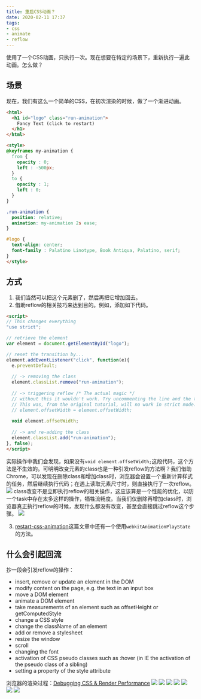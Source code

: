 ```yaml
---
title: 重启CSS动画？
date: 2020-02-11 17:37
tags: 
- css
- animate
- reflow
---
```

使用了一个CSS动画，只执行一次。现在想要在特定的场景下，重新执行一遍此动画。怎么做？

<!--more-->

## 场景
现在，我们有这么一个简单的CSS，在初次渲染的时候，做了一个渐进动画。

``` html
<html>
  <h1 id="logo" class="run-animation">
    Fancy Text (click to restart)
  </h1>
</html>

<style>
@keyframes my-animation {        
  from {
    opacity : 0;
    left : -500px;
  }
  to {
    opacity : 1;
    left : 0;
  }      
}

.run-animation {
  position: relative;
  animation: my-animation 2s ease;
}

#logo {
  text-align: center;
  font-family : Palatino Linotype, Book Antiqua, Palatino, serif;
}
</style>
```

## 方式
1. 我们当然可以把这个元素删了，然后再把它增加回去。
2. 借助reflow的相关技巧来达到目的。例如，添加如下代码。
``` html
<script>
// This changes everything
"use strict";

// retrieve the element
var element = document.getElementById("logo");

// reset the transition by...
element.addEventListener("click", function(e){
  e.preventDefault;
  
  // -> removing the class
  element.classList.remove("run-animation");
  
  // -> triggering reflow /* The actual magic */
  // without this it wouldn't work. Try uncommenting the line and the transition won't be retriggered.
  // This was, from the original tutorial, will no work in strict mode. Thanks Felis Phasma! The next uncommented line is the fix.
  // element.offsetWidth = element.offsetWidth;
  
  void element.offsetWidth;
  
  // -> and re-adding the class
  element.classList.add("run-animation");
}, false);
</script>

```

实际操作中我们会发现，如果没有`void element.offsetWidth;`这段代码，这个方法是不生效的。可明明改变元素的class也是一种引发reflow的方法啊？我们借助Chrome，可以发现在删除class和增加class时，浏览器会设置一个重新计算样式的任务，然后继续执行代码；在遇上读取元素尺寸时，则直接执行了一次reflow。
![](/post-images/reflow-1.png)
class改变不是立即执行reflow的相关操作，这应该算是一个性能的优化，以防一个task中存在太多这样的操作，牺牲流畅度。当我们仅删除再增加class时，浏览器真正执行reflow的时候，发现什么都没有改变，甚至会直接跳过reflow这个步骤。
![](/post-images/reflow-2.png)

3. [restart-css-animation](https://css-tricks.com/restart-css-animation/)这篇文章中还有一个使用`webkitAnimationPlayState`的方法。



## 什么会引起回流
抄一段会引发reflow的操作：
* insert, remove or update an element in the DOM
* modify content on the page, e.g. the text in an input box
* move a DOM element
* animate a DOM element
* take measurements of an element such as offsetHeight or getComputedStyle
* change a CSS style
* change the className of an element
* add or remove a stylesheet
* resize the window
* scroll
* changing the font
* activation of CSS pseudo classes such as :hover (in IE the activation of the pseudo class of a sibling)
* setting a property of the style attribute

浏览器的渲染过程：[Debugging CSS & Render Performance](https://www.youtube.com/watch?v=gqc88qWuiI4)
![](/post-images/rendering-circle-1.png)
![](/post-images/rendering-circle-2.png)
![](/post-images/rendering-circle-3.png)
![](/post-images/rendering-circle-4.png)
![](/post-images/rendering-circle-5.png)
![](/post-images/rendering-circle-6.png)
![](/post-images/rendering-circle-7.png)
